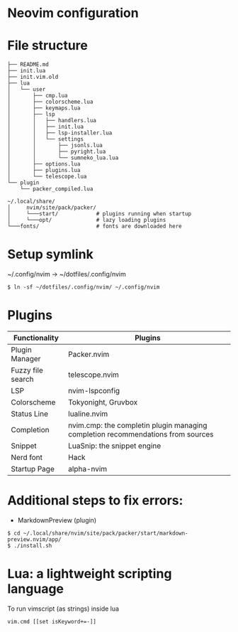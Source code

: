 # Neovim configuration


# File structure
```
├── README.md
├── init.lua
├── init.vim.old
├── lua
│   └── user
│       ├── cmp.lua
│       ├── colorscheme.lua
│       ├── keymaps.lua
│       ├── lsp
│       │   ├── handlers.lua
│       │   ├── init.lua
│       │   ├── lsp-installer.lua
│       │   └── settings
│       │       ├── jsonls.lua
│       │       ├── pyright.lua
│       │       └── sumneko_lua.lua
│       ├── options.lua
│       ├── plugins.lua
│       └── telescope.lua
└── plugin
    └── packer_compiled.lua

~/.local/share/
│     nvim/site/pack/packer/
│     └───start/            # plugins running when startup
│     └───opt/              # lazy loading plugins
└───fonts/                  # fonts are downloaded here
```

# Setup symlink
~/.config/nvim -> ~/dotfiles/.config/nvim

```
$ ln -sf ~/dotfiles/.config/nvim/ ~/.config/nvim
```

# Plugins
| Functionality | Plugins |
| --- | --- |
| Plugin Manager | Packer.nvim |
| Fuzzy file search | telescope.nvim  | 
| LSP | nvim-lspconfig |
| Colorscheme | Tokyonight, Gruvbox |
| Status Line | lualine.nvim |
| Completion | nvim.cmp: the completin plugin managing completion recommendations from sources |
| Snippet | LuaSnip: the snippet engine |
| Nerd font | Hack |
| Startup Page | alpha-nvim | 

# Additional steps to fix errors:
- MarkdownPreview (plugin) 
```
$ cd ~/.local/share/nvim/site/pack/packer/start/markdown-preview.nvim/app/
$ ./install.sh
```

# Lua: a lightweight scripting language
To run vimscript (as strings) inside lua
```
vim.cmd [[set isKeyword+=-]]
```

